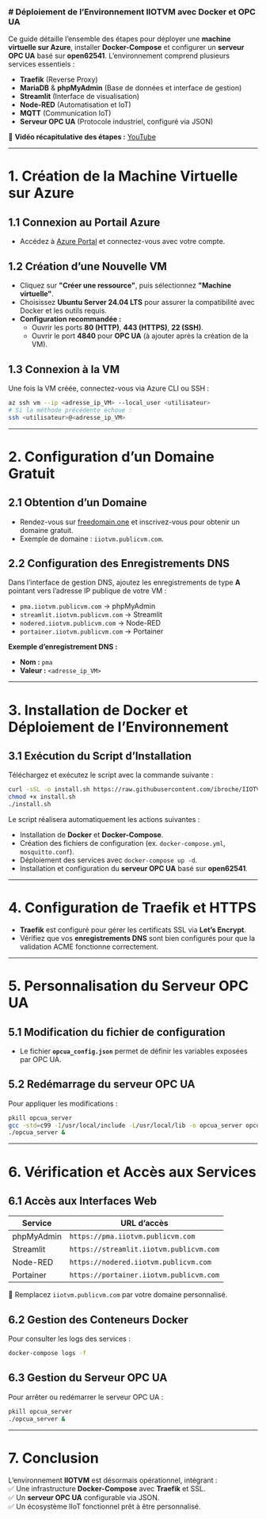 ### # Déploiement de l’Environnement IIOTVM avec Docker et OPC UA  

Ce guide détaille l’ensemble des étapes pour déployer une **machine virtuelle sur Azure**, installer **Docker-Compose** et configurer un **serveur OPC UA** basé sur **open62541**. L’environnement comprend plusieurs services essentiels :  

- **Traefik** (Reverse Proxy)  
- **MariaDB** & **phpMyAdmin** (Base de données et interface de gestion)  
- **Streamlit** (Interface de visualisation)  
- **Node-RED** (Automatisation et IoT)  
- **MQTT** (Communication IoT)  
- **Serveur OPC UA** (Protocole industriel, configuré via JSON)  

🎥 **Vidéo récapitulative des étapes :** [YouTube](https://youtu.be/HKy8vaBAl9k)  

---

# 1. Création de la Machine Virtuelle sur Azure  

## 1.1 Connexion au Portail Azure  
- Accédez à [Azure Portal](https://azure.microsoft.com/fr-fr/free/students) et connectez-vous avec votre compte.  

## 1.2 Création d’une Nouvelle VM  
- Cliquez sur **"Créer une ressource"**, puis sélectionnez **"Machine virtuelle"**.  
- Choisissez **Ubuntu Server 24.04 LTS** pour assurer la compatibilité avec Docker et les outils requis.  
- **Configuration recommandée :**  
  - Ouvrir les ports **80 (HTTP)**, **443 (HTTPS)**, **22 (SSH)**.  
  - Ouvrir le port **4840** pour **OPC UA** (à ajouter après la création de la VM).  

## 1.3 Connexion à la VM  
Une fois la VM créée, connectez-vous via Azure CLI ou SSH :  

```bash
az ssh vm --ip <adresse_ip_VM> --local_user <utilisateur>
# Si la méthode précédente échoue :
ssh <utilisateur>@<adresse_ip_VM>
```

---

# 2. Configuration d’un Domaine Gratuit  

## 2.1 Obtention d’un Domaine  
- Rendez-vous sur [freedomain.one](https://freedomain.one) et inscrivez-vous pour obtenir un domaine gratuit.  
- Exemple de domaine : `iiotvm.publicvm.com`.  

## 2.2 Configuration des Enregistrements DNS  
Dans l’interface de gestion DNS, ajoutez les enregistrements de type **A** pointant vers l’adresse IP publique de votre VM :  
- `pma.iiotvm.publicvm.com` → phpMyAdmin  
- `streamlit.iiotvm.publicvm.com` → Streamlit  
- `nodered.iiotvm.publicvm.com` → Node-RED  
- `portainer.iiotvm.publicvm.com` → Portainer  

**Exemple d’enregistrement DNS :**  
- **Nom :** `pma`  
- **Valeur :** `<adresse_ip_VM>`  

---

# 3. Installation de Docker et Déploiement de l’Environnement  

## 3.1 Exécution du Script d’Installation  
Téléchargez et exécutez le script avec la commande suivante :  

```bash
curl -sSL -o install.sh https://raw.githubusercontent.com/ibroche/IIOTVM/main/Docker+OPCUA/install.sh
chmod +x install.sh
./install.sh
```

Le script réalisera automatiquement les actions suivantes :  
- Installation de **Docker** et **Docker-Compose**.  
- Création des fichiers de configuration (ex. `docker-compose.yml`, `mosquitto.conf`).  
- Déploiement des services avec `docker-compose up -d`.  
- Installation et configuration du **serveur OPC UA** basé sur **open62541**.  

---

# 4. Configuration de Traefik et HTTPS  

- **Traefik** est configuré pour gérer les certificats SSL via **Let’s Encrypt**.  
- Vérifiez que vos **enregistrements DNS** sont bien configurés pour que la validation ACME fonctionne correctement.  

---

# 5. Personnalisation du Serveur OPC UA  

## 5.1 Modification du fichier de configuration  
- Le fichier **`opcua_config.json`** permet de définir les variables exposées par OPC UA.  

## 5.2 Redémarrage du serveur OPC UA  
Pour appliquer les modifications :  

```bash
pkill opcua_server
gcc -std=c99 -I/usr/local/include -L/usr/local/lib -o opcua_server opcua_server.c -lopen62541 -lcjson
./opcua_server &
```

---

# 6. Vérification et Accès aux Services  

## 6.1 Accès aux Interfaces Web  

| Service      | URL d’accès |
|-------------|------------|
| phpMyAdmin  | `https://pma.iiotvm.publicvm.com` |
| Streamlit   | `https://streamlit.iiotvm.publicvm.com` |
| Node-RED    | `https://nodered.iiotvm.publicvm.com` |
| Portainer   | `https://portainer.iiotvm.publicvm.com` |

📌 Remplacez `iiotvm.publicvm.com` par votre domaine personnalisé.  

## 6.2 Gestion des Conteneurs Docker  

Pour consulter les logs des services :  

```bash
docker-compose logs -f
```

## 6.3 Gestion du Serveur OPC UA  

Pour arrêter ou redémarrer le serveur OPC UA :  

```bash
pkill opcua_server
./opcua_server &
```

---

# 7. Conclusion  

L’environnement **IIOTVM** est désormais opérationnel, intégrant :  
✅ Une infrastructure **Docker-Compose** avec **Traefik** et SSL.  
✅ Un **serveur OPC UA** configurable via JSON.  
✅ Un écosystème IIoT fonctionnel prêt à être personnalisé.
